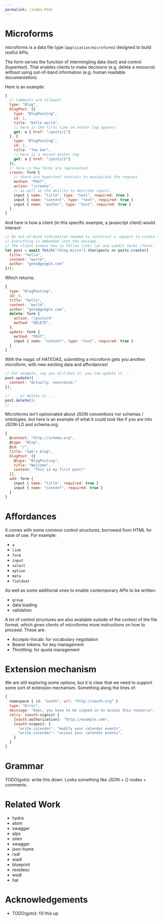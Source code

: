 ```yaml
---
permalink: /index.html
---
```


# Microforms

microforms is a data file type (```application/microforms```) designed to build restful APIs.

The form serves the function of intermingling data (text) and control (hypertext). That enables clients to make decisions (e.g. delete a resource) without using out-of-band information (e.g. human readable documentation).

Here is an example:

```javascript
{
  // comments are allowed!
  type: "Blog",
  blogPost: [{
    type: "BlogPosting",
    id: 1,
    title: "hello world",
    // here is the first time an anchor tag appears
    get: a { href: "/posts/1"}
  }, {
    type: "BlogPosting",
    id: 2,
    title: "foo bar",
    // here is a second anchor tag
    get: a { href: "/posts/2"}
  }],
  // here is how forms are represented
  create: form {
    // there are hypertext controls to manipulate the request
    method: "POST",
    action: "/create",
    // as well as the ability to describe inputs.
    input { name: "title", type: "text", required: true }
    input { name: "content", type: "text", required: true }
    input { name: "author", type: "text", required: true }
  }
}
```

And here is how a client (in this specific example, a javascript client) would interact:

```javascript
// No out-of-band information needed to construct a request to create a post.
// Everything is embedded into the message.
// The client knowns how to follow links (a) and submit forms (form).
let post = await fetch("/blog.micro").then(posts => posts.create({
  title: "hello",
  content: "world",
  author: "goto@google.com"
}));
```

Which returns:

```javascript
{
  type: "BlogPosting",
  id: 4,
  title: "hello",
  content: "world",
  author: "goto@google.com",
  delete: form {
    action: "/posts/4"
    method: "DELETE",
  },
  update: form {
    method: "POST",
    input { name: "content", type: "text", required: true }
  }
}
```

With the magic of HATEOAS, submitting a microform gets you another microform,
with new exciting data and affordances!

```javascript
// For example, say you disliked it, you can update it ...
post.update({
  content: "Actually, nevermind."
});

// ... or delete it ...
post.delete();
// ...
```

Microforms isn't opinionated about JSON conventions nor schemas / ontologies, but here is an example of what it could look like if you are into JSON-LD and schema.org.

```javascript
{
  @context: "http://schema.org",
  @type: "Blog",
  @id: "/",
  title: "Sam's blog",
  blogPost: [{
    @type: "BlogPosting",
    title: "Welcome",
    content: "This is my first post!"
  }],
  add: form {
    input { name: "title", required: true }
    input { name: "content", required: true }
  }
}
```

# Affordances

It comes with some common control structures, borrowed from HTML for ease of use. For example:

* ```a```
* ```link```
* ```form```
* ```input```
* ```select```
* ```option```
* ```meta```
* ```fieldset```

As well as some additional ones to enable contemporary APIs to be written:

* ```group```
* data loading
* validation

A lot of control structures are also available outside of the context of the file format, which gives clients of microforms more instructions on how to proceed. These are:

* Accepts-Vocab: for vocabulary negotiation
* Bearer tokens: for key management
* Throttling: for quota management

# Extension mechanism

We are still exploring some options, but it is clear that we need to support some sort of extension mechanism. Something along the lines of:

```javascript
{
  namespace { id: "oauth", url: "http://oauth.org" }
  type: "Error",
  messsage: "Oops, you have to be signed-in to access this resource",
  retry: [oauth:signin] {
    [oauth:authorization]: "http://example.com",
    [oauth:scopes]: {
      "write.calendar": "modify your calendar events",
      "write.calendar": "access your calendar events",
    }
  }
}
```

# Grammar

TODO(goto): write this down. Looks something like JSON + {} nodes + comments.

# Related Work

* hydra
* atom
* swagger
* alps
* siren
* swagger
* json-home
* rsdl
* wadl
* blueprint
* restdesc
* wsdl
* hal

# Acknowledgements

* TODO(goto): fill this up


